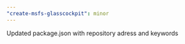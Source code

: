 ```yaml
---
"create-msfs-glasscockpit": minor
---
```


Updated package.json with repository adress and keywords
